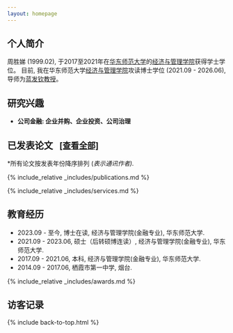 ```yaml
---
layout: homepage
---
```


<!-- <div style="margin-top: 20px;"></div> -->

## <i class="fas fa-circle-user"></i> <span id="biography">个人简介</span>

周胜娣 (1999.02), 于2017至2021年在[华东师范大学](https://www.ecnu.edu.cn/)的[经济与管理学院](](https://sem.ecnu.edu.cn/) )获得学士学位。
目前, 我在华东师范大学[经济与管理学院](https://sem.ecnu.edu.cn/)攻读博士学位 (2021.09 - 2026.06), 导师为[蓝发钦教授](https://faculty.ecnu.edu.cn/_s35/lfq_en/main.psp)。

<h2 id="research-interests"><i class="fas fa-gamepad"></i> 研究兴趣</h2>


<ul>
  <li>
    <b>公司金融: 企业并购、企业投资、公司治理</b>
  </li>
</ul>

## <i class="fas fa-fire"></i> <span id="publications">已发表论文</span> <a href="/publications" style="font-size: 0.9em; margin-left: 10px;">[查看全部]</a>
*所有论文按发表年份降序排列 (*表示通讯作者).*

{% include_relative _includes/publications.md %}

{% include_relative _includes/services.md %}



## <i class="fas fa-layer-group"></i> <span id="experience">教育经历</span>

<ul style="margin:0 0 5px;">
  <li>2023.09 - 至今, 博士在读, 经济与管理学院(金融专业), 华东师范大学.</li>
  <li>2021.09 - 2023.06, 硕士（后转硕博连读）, 经济与管理学院(金融专业), 华东师范大学.</li>
  <li>2017.09 - 2021.06, 本科, 经济与管理学院(金融专业), 华东师范大学.</li>
  <li>2014.09 - 2017.06, 栖霞市第一中学, 烟台.</li>
</ul>



{% include_relative _includes/awards.md %}

## <i class="fas fa-map-marker-alt"></i> <span id="visitors">访客记录</span>

<div style="text-align: center; position: relative;">
  <script type="text/javascript" id="clstr_globe" src="//clustrmaps.com/globe.js?d=AE2U_zR0-ay3BLWLrNwcdHe1GiEMnnkd_DMKu0A2Vzc"></script>
</div>

<!-- 引入 JavaScript 文件 -->
<script src="assets/js/typing-effect.js"></script>
<script src="assets/js/main.js"></script>

{% include back-to-top.html %}